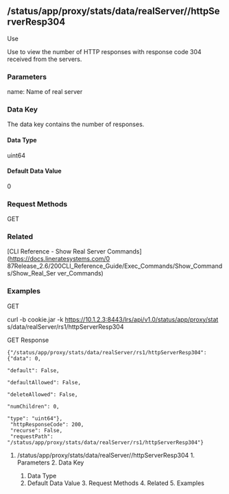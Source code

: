 ## /status/app/proxy/stats/data/realServer/<name>/httpServerResp304

Use

Use to view the number of HTTP responses with response code 304 received from
the servers.

### Parameters

name: Name of real server

### Data Key

The data key contains the number of responses.

#### Data Type

uint64

#### Default Data Value

0

### Request Methods

GET

### Related

[CLI Reference - Show Real Server Commands](https://docs.lineratesystems.com/0
87Release_2.6/200CLI_Reference_Guide/Exec_Commands/Show_Commands/Show_Real_Ser
ver_Commands)

### Examples

GET

curl -b cookie.jar -k https://10.1.2.3:8443/lrs/api/v1.0/status/app/proxy/stat
s/data/realServer/rs1/httpServerResp304

GET Response

    
    {"/status/app/proxy/stats/data/realServer/rs1/httpServerResp304": {"data": 0,
                                                                             "default": False,
                                                                             "defaultAllowed": False,
                                                                             "deleteAllowed": False,
                                                                             "numChildren": 0,
                                                                             "type": "uint64"},
     "httpResponseCode": 200,
     "recurse": False,
     "requestPath": "/status/app/proxy/stats/data/realServer/rs1/httpServerResp304"}
    

  1. /status/app/proxy/stats/data/realServer/<name>/httpServerResp304
    1. Parameters
    2. Data Key
      1. Data Type
      2. Default Data Value
    3. Request Methods
    4. Related
    5. Examples

